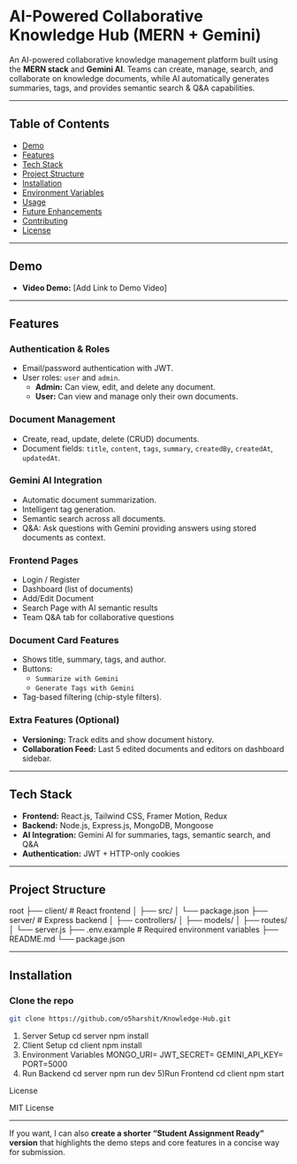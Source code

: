 # AI-Powered Collaborative Knowledge Hub (MERN + Gemini)

An AI-powered collaborative knowledge management platform built using the **MERN stack** and **Gemini AI**. Teams can create, manage, search, and collaborate on knowledge documents, while AI automatically generates summaries, tags, and provides semantic search & Q&A capabilities.

---

## Table of Contents

- [Demo](#demo)
- [Features](#features)
- [Tech Stack](#tech-stack)
- [Project Structure](#project-structure)
- [Installation](#installation)
- [Environment Variables](#environment-variables)
- [Usage](#usage)
- [Future Enhancements](#future-enhancements)
- [Contributing](#contributing)
- [License](#license)

---

## Demo

- **Video Demo:** [Add Link to Demo Video]

---

## Features

### Authentication & Roles
- Email/password authentication with JWT.
- User roles: `user` and `admin`.
  - **Admin:** Can view, edit, and delete any document.
  - **User:** Can view and manage only their own documents.

### Document Management
- Create, read, update, delete (CRUD) documents.
- Document fields: `title`, `content`, `tags`, `summary`, `createdBy`, `createdAt`, `updatedAt`.

### Gemini AI Integration
- Automatic document summarization.
- Intelligent tag generation.
- Semantic search across all documents.
- Q&A: Ask questions with Gemini providing answers using stored documents as context.

### Frontend Pages
- Login / Register
- Dashboard (list of documents)
- Add/Edit Document
- Search Page with AI semantic results
- Team Q&A tab for collaborative questions

### Document Card Features
- Shows title, summary, tags, and author.
- Buttons:
  - `Summarize with Gemini`
  - `Generate Tags with Gemini`
- Tag-based filtering (chip-style filters).

### Extra Features (Optional)
- **Versioning:** Track edits and show document history.
- **Collaboration Feed:** Last 5 edited documents and editors on dashboard sidebar.

---

## Tech Stack

- **Frontend:** React.js, Tailwind CSS, Framer Motion, Redux
- **Backend:** Node.js, Express.js, MongoDB, Mongoose
- **AI Integration:** Gemini AI for summaries, tags, semantic search, and Q&A
- **Authentication:** JWT + HTTP-only cookies

---

## Project Structure
root
├── client/ # React frontend
│ ├── src/
│ └── package.json
├── server/ # Express backend
│ ├── controllers/
│ ├── models/
│ ├── routes/
│ └── server.js
├── .env.example # Required environment variables
├── README.md
└── package.json

---

## Installation

### Clone the repo

```bash
git clone https://github.com/o5harshit/Knowledge-Hub.git
```

1) Server Setup
cd server
npm install
2) Client Setup
cd client
npm install
3) Environment Variables
MONGO_URI=<Your MongoDB connection string>
JWT_SECRET=<Your JWT secret>
GEMINI_API_KEY=<Your Gemini API key>
PORT=5000
4) Run Backend
cd server
npm run dev
5)Run Frontend
cd client
npm start

License

MIT License

---

If you want, I can also **create a shorter “Student Assignment Ready” version** that highlights the demo steps and core features in a concise way for submission. 
